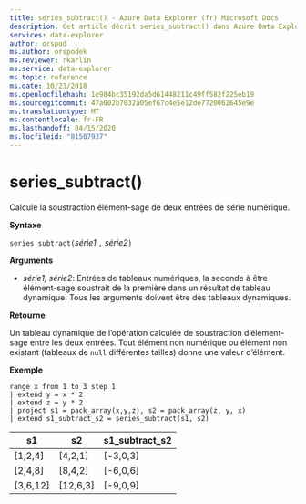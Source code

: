 ```yaml
---
title: series_subtract() - Azure Data Explorer (fr) Microsoft Docs
description: Cet article décrit series_subtract() dans Azure Data Explorer.
services: data-explorer
author: orspod
ms.author: orspodek
ms.reviewer: rkarlin
ms.service: data-explorer
ms.topic: reference
ms.date: 10/23/2018
ms.openlocfilehash: 1e984bc35192da5d61448211c49ff582f225eb19
ms.sourcegitcommit: 47a002b7032a05ef67c4e5e12de7720062645e9e
ms.translationtype: MT
ms.contentlocale: fr-FR
ms.lasthandoff: 04/15/2020
ms.locfileid: "81507937"
---
```

# <a name="series_subtract"></a>series_subtract()

Calcule la soustraction élément-sage de deux entrées de série numérique.

**Syntaxe**

`series_subtract(`*série1* `,` *série2*`)`

**Arguments**

* *série1, série2*: Entrées de tableaux numériques, la seconde à être élément-sage soustrait de la première dans un résultat de tableau dynamique. Tous les arguments doivent être des tableaux dynamiques. 

**Retourne**

Un tableau dynamique de l’opération calculée de soustraction d’élément-sage entre les deux entrées. Tout élément non numérique ou élément non existant (tableaux de `null` différentes tailles) donne une valeur d’élément.

**Exemple**

```kusto
range x from 1 to 3 step 1
| extend y = x * 2
| extend z = y * 2
| project s1 = pack_array(x,y,z), s2 = pack_array(z, y, x)
| extend s1_subtract_s2 = series_subtract(s1, s2)
```

|s1|s2|s1_subtract_s2|
|---|---|---|
|[1,2,4]|[4,2,1]|[-3,0,3]|
|[2,4,8]|[8,4,2]|[-6,0,6]|
|[3,6,12]|[12,6,3]|[-9,0,9]|